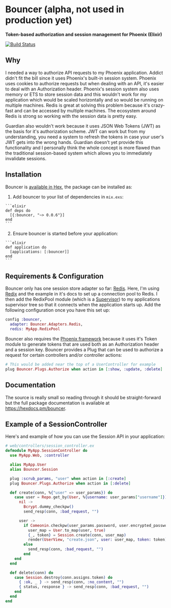 # Bouncer (alpha, not used in production yet)

**Token-based authorization and session management for Phoenix (Elixir)**

[![Build Status](https://semaphoreci.com/api/v1/projects/f9fd62d2-a799-4b66-8d72-06bbc290d32b/570486/shields_badge.svg)](https://semaphoreci.com/ianwalter/bouncer)

## Why

I needed a way to authorize API requests to my Phoenix application. Addict
didn't fit the bill since it uses Phoenix's built-in session system. Phoenix
uses cookies to authorize requests but when dealing with an API, it's easier to
deal with an Authorization header. Phoenix's session system also uses memory or
ETS to store session data and this wouldn't work for my application which would
be scaled horizontally and so would be running on multiple machines. Redis is
great at solving this problem because it's crazy-fast and can be accessed by
multiple machines. The ecosystem around Redis is strong so working with the
session data is pretty easy.

Guardian also wouldn't work because it uses JSON Web Tokens (JWT) as the basis
for it's authorization scheme. JWT can work but from my understanding, you need
a system to refresh the tokens in case your user's JWT gets into the wrong
hands. Guardian doesn't yet provide this functionality and I personally think
the whole concept is more flawed than the traditional session-based system which
allows you to immediately invalidate sessions.

## Installation

Bouncer is [available in Hex](https://hex.pm/packages/bouncer), the package can be
installed as:

  1. Add bouncer to your list of dependencies in `mix.exs`:

    ```elixir
    def deps do
      [{:bouncer, "~> 0.0.6"}]
    end
    ```

  2. Ensure bouncer is started before your application:

    ```elixir
    def application do
      [applications: [:bouncer]]
    end
    ```

## Requirements & Configuration

Bouncer only has one session store adapter so far: [Redis](http://redis.io/).
Here, I'm using [Redix](https://github.com/whatyouhide/redix) and the example in
it's docs to set up a connection pool to Redis. I then add the RedixPool module
(which is a [Supervisor](http://elixir-lang.org/docs/v1.1/elixir/Supervisor.html))
to my applications supervisor tree so that it connects when the application
starts up. Add the following configuration once you have this set up:

```elixir
config :bouncer,
  adapter: Bouncer.Adapters.Redis,
  redis: MyApp.RedixPool
```

Bouncer also requires the [Phoenix framework]() because it uses it's Token
module to generate tokens that are used both as an Authorization header and a
session key. Bouncer provides a Plug that can be used to authorize a request
for certain controllers and/or controller actions:

```elixir
# This would be added near the top of a UserController for example
plug Bouncer.Plugs.Authorize when action in [:show, :update, :delete]
```

## Documentation

The source is really small so reading through it should be straight-forward but
the full package documentation is available at https://hexdocs.pm/bouncer.

## Example of a SessionController

Here's and example of how you can use the Session API in your application:

```elixir
# web/controllers/session_controller.ex
defmodule MyApp.SessionController do
  use MyApp.Web, :controller

  alias MyApp.User
  alias Bouncer.Session

  plug :scrub_params, "user" when action in [:create]
  plug Bouncer.Plugs.Authorize when action in [:delete]

  def create(conn, %{"user" => user_params}) do
    case user = Repo.get_by(User, %{username: user_params["username"]}) do
      nil ->
        Bcrypt.dummy_checkpw()
        send_resp(conn, :bad_request, "")

      user ->
        if Comeonin.checkpw(user_params.password, user.encrypted_password) do
          user_map = User.to_map(user, true)
          {_, token} = Session.create(conn, user_map)
          render(UserView, "create.json", user: user_map, token: token)
        else
          send_resp(conn, :bad_request, "")
        end
    end
  end

  def delete(conn) do
    case Session.destroy(conn.assigns.token) do
      { :ok, _ } -> send_resp(conn, :no_content, "")
      { status, response } -> send_resp(conn, :bad_request, "")
    end
  end
end
```
